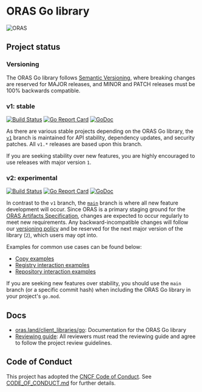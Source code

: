 # ORAS Go library

![ORAS](https://github.com/oras-project/oras-www/raw/main/docs/assets/images/oras.png)

## Project status
### Versioning

The ORAS Go library follows [Semantic Versioning](https://semver.org/), where breaking changes are reserved for MAJOR releases, and MINOR and PATCH releases must be 100% backwards compatible.

### v1: stable

[![Build Status](https://github.com/oras-project/oras-go/actions/workflows/build.yml/badge.svg?event=push&branch=v1)](https://github.com/oras-project/oras-go/actions/workflows/build.yml?query=workflow%3Abuild+event%3Apush+branch%3Av1)
[![Go Report Card](https://goreportcard.com/badge/oras.land/oras-go)](https://goreportcard.com/report/oras.land/oras-go)
[![GoDoc](https://godoc.org/github.com/oras.land?status.svg)](https://godoc.org/oras.land/oras-go)

As there are various stable projects depending on the ORAS Go library, the
[`v1`](https://github.com/oras-project/oras-go/tree/v1) branch
is maintained for API stability, dependency updates, and security patches.
All `v1.*` releases are based upon this branch.

If you are seeking stability over new features, you are highly encouraged
to use releases with major version `1`.

### v2: experimental

[![Build Status](https://github.com/oras-project/oras-go/actions/workflows/build.yml/badge.svg?event=push&branch=main)](https://github.com/oras-project/oras-go/actions/workflows/build.yml?query=workflow%3Abuild+event%3Apush+branch%3Amain)
[![Go Report Card](https://goreportcard.com/badge/oras.land/oras-go/v2)](https://goreportcard.com/report/oras.land/oras-go/v2)
[![GoDoc](https://godoc.org/github.com/oras.land?status.svg)](https://godoc.org/oras.land/oras-go/v2)

In contrast to the `v1` branch, the
[`main`](https://github.com/oras-project/oras-go/tree/main) branch
is where all new feature development will occur. Since ORAS is a
primary staging ground for the
[ORAS Artifacts Specification](https://github.com/oras-project/artifacts-spec),
changes are expected to occur regularly to meet new requirements.
Any backward-incompatible changes will follow our [versioning policy](#versioning) and be reserved for the next major version of the library (`2`), which users may opt into.

Examples for common use cases can be found below:
- [Copy examples](https://pkg.go.dev/oras.land/oras-go/v2#pkg-examples)
- [Registry interaction examples](https://pkg.go.dev/oras.land/oras-go/v2/registry#pkg-examples)
- [Repository interaction examples](https://pkg.go.dev/oras.land/oras-go/v2/registry/remote#pkg-examples)

If you are seeking new features over stability, you should use the
`main` branch (or a specific commit hash) when including the ORAS
Go library in your project's `go.mod`.

## Docs

- [oras.land/client_libraries/go](https://oras.land/client_libraries/go/): Documentation for the ORAS Go library
- [Reviewing guide](https://github.com/oras-project/community/blob/main/REVIEWING.md): All reviewers must read the reviewing guide and agree to follow the project review guidelines.

## Code of Conduct

This project has adopted the [CNCF Code of Conduct](https://github.com/cncf/foundation/blob/master/code-of-conduct.md). See [CODE_OF_CONDUCT.md](CODE_OF_CONDUCT.md) for further details.
